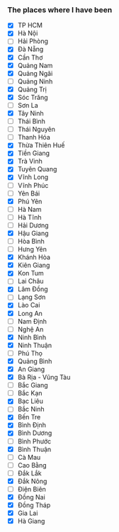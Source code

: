 ### The places where I have been

- [x] TP HCM
- [x] Hà Nội
- [ ] Hải Phòng
- [x] Đà Nẵng
- [x] Cần Thơ
- [x] Quảng Nam
- [x] Quảng Ngãi
- [ ] Quảng Ninh
- [x] Quảng Trị
- [x] Sóc Trăng
- [ ] Sơn La
- [x] Tây Ninh
- [ ] Thái Bình
- [ ] Thái Nguyên
- [ ] Thanh Hóa
- [x] Thừa Thiên Huế
- [x] Tiền Giang
- [x] Trà Vinh
- [x] Tuyên Quang
- [x] Vĩnh Long
- [ ] Vĩnh Phúc
- [ ] Yên Bái
- [x] Phú Yên
- [ ] Hà Nam
- [ ] Hà Tĩnh
- [ ] Hải Dương
- [x] Hậu Giang
- [ ] Hòa Bình
- [ ] Hưng Yên
- [x] Khánh Hòa
- [x] Kiên Giang
- [x] Kon Tum
- [ ] Lai Châu
- [x] Lâm Đồng
- [ ] Lạng Sơn
- [x] Lào Cai
- [x] Long An
- [ ] Nam Định
- [ ] Nghệ An
- [x] Ninh Bình
- [x] Ninh Thuận
- [ ] Phú Thọ
- [x] Quảng Bình
- [x] An Giang
- [x] Bà Rịa - Vũng Tàu
- [ ] Bắc Giang
- [ ] Bắc Kạn
- [x] Bạc Liêu
- [ ] Bắc Ninh
- [x] Bến Tre
- [x] Bình Định
- [x] Bình Dương
- [ ] Bình Phước
- [x] Bình Thuận
- [ ] Cà Mau
- [ ] Cao Bằng
- [ ] Đắk Lắk
- [x] Đắk Nông
- [ ] Điện Biên
- [x] Đồng Nai
- [x] Đồng Tháp
- [x] Gia Lai
- [x] Hà Giang
